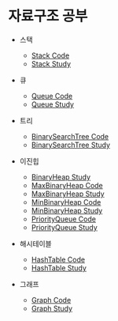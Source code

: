 # 자료구조 공부

- 스택
  - [Stack Code](./Stack.js)
  - [Stack Study](https://rareapepe.tistory.com/15)
- 큐

  - [Queue Code](./Queue.js)
  - [Queue Study](https://rareapepe.tistory.com/16)

- 트리

  - [BinarySearchTree Code](./BinarySearchTree.js)
  - [BinarySearchTree Study](https://rareapepe.tistory.com/17)

- 이진힙

  - [BinaryHeap Study](https://rareapepe.tistory.com/10)
  - [MaxBinaryHeap Code](./MaxBinaryHeap.js)
  - [MaxBinaryHeap Study](https://rareapepe.tistory.com/11)
  - [MinBinaryHeap Code](./MinBinaryHeap.js)
  - [MinBinaryHeap Study](https://rareapepe.tistory.com/9)
  - [PriorityQueue Code](./PriorityQueue.js)
  - [PriorityQueue Study](https://rareapepe.tistory.com/12)

- 해시테이블
  - [HashTable Code](./HashTable.js)
  - [HashTable Study](https://rareapepe.tistory.com/13)
- 그래프
  - [Graph Code](./Graph.js)
  - [Graph Study](https://rareapepe.tistory.com/14)
